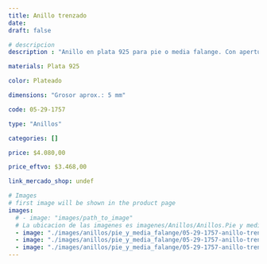 ```yaml
---
title: Anillo trenzado
date: 
draft: false

# descripcion
description : "Anillo en plata 925 para pie o media falange. Con apertura para regular su medida."

materials: Plata 925

color: Plateado

dimensions: "Grosor aprox.: 5 mm"

code: 05-29-1757

type: "Anillos"

categories: []

price: $4.080,00

price_eftvo: $3.468,00

link_mercado_shop: undef

# Images
# first image will be shown in the product page
images:
  # - image: "images/path_to_image"
  # La ubicacion de las imagenes es imagenes/Anillos/Anillos.Pie y media falange/05-29-1757-anillo-trenzado
  - image: "./images/anillos/pie_y_media_falange/05-29-1757-anillo-trenzado_a.jpg"
  - image: "./images/anillos/pie_y_media_falange/05-29-1757-anillo-trenzado_b.jpg"
  - image: "./images/anillos/pie_y_media_falange/05-29-1757-anillo-trenzado_c.jpg"
---
```

